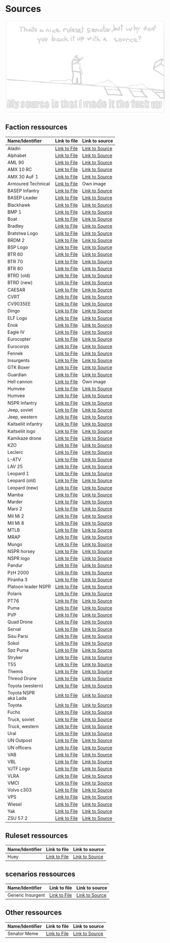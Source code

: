 # Sources

![i made it the fuck up](/ruleset/ressources/senator.excalidraw.png)

## Faction ressources

| Name/Identifier | Link to file | Link to source |
| :--- | :--- | :--- |
| Aladin | [Link to File](/factions/ressources/) | [Link to Source](http://www.airpower.at/news2012/0605_miniuav/index.html) |
| Alphabet | [Link to File](/factions/ressources/alphabet.excalidraw.png) | [Link to Source]() |
| AML 90 | [Link to File](/factions/ressources/aml90.excalidraw.png) | [Link to Source](https://nntmodell.com/Armee/AML-90-Light-Armored-Car-4x4.html) |
| AMX 10 RC | [Link to File](/factions/ressources/amx10rc.excalidraw.png) | [Link to Source](https://gagadget.com/de/225900-franzosischer-verteidigungsminister-ukraine-erhalt-erstes-los-von-amx-10rc-radpanzern/) |
| AMX 30 AuF 1 | [Link to File](/factions/ressources/amx30auf1.excalidraw.png) | [Link to Source](https://www.artitecshop.com/de/amx-30-auf-1-155mm-camo.html) |
| Armoured Technical | [Link to File](/factions/ressources/armouredtechnical.excalidraw.png) | Own image |
| BASEP Infantry | [Link to File](/factions/ressources/basep-infantry.excalidraw.png) | [Link to Source](https://de.pinterest.com/pin/635922409913808164/) |
| BASEP Leader | [Link to File](/factions/ressources/basep-leader.excalidraw.png) | [Link to Source](https://de.pinterest.com/pin/635922409913808243/) |
| Blackhawk | [Link to File](/factions/ressources/blackhawk.excalidraw.png) | [Link to Source](https://www.twz.com/ukraine-invasion-opens-eastern-european-door-for-u-s-helicopters) |
| BMP 1 | [Link to File](/factions/ressources/bmp1.excalidraw.png) | [Link to Source]() |
| Boat | [Link to File](/factions/ressources/boat.excalidraw.png) | [Link to Source](https://www.bundeswehr.de/de/aktuelles/meldungen/wettiner-schwert-operation-angriff-gewaeser) |
| Bradley | [Link to File](/factions/ressources/bradley.excalidraw.png) | [Link to Source](https://gagadget.com/de/205384-es-ist-offiziell-die-usa-werden-m2-bradley-schutzenpanzer-an-die-ukraine-liefern/#photo1) |
| Bratstwa Logo | [Link to File](/factions/ressources/bratstwa.excalidraw.png) | [Link to Source]() |
| BRDM 2 | [Link to File](/factions/ressources/brdm2.excalidraw.png) | [Link to Source](http://www.strategic-bureau.com/en/brdm-2-reconnaissance-russia/) |
| BSP Logo | [Link to File](/factions/ressources/bsp-logo-no-text.excalidraw.png) | [Link to Source]() |
| BTR 60 | [Link to File](/factions/ressources/btr60.excalidraw.png) | [Link to Source]() |
| BTR 70 | [Link to File](/factions/ressources/btr70.excalidraw.png) | [Link to Source](https://de.wikipedia.org/wiki/BTR-70#/media/Datei:Victory_park_(Kazan)_(262-6).jpg) |
| BTR 80 | [Link to File](/factions/ressources/btr80.excalidraw.png) | [Link to Source]() |
| BTRD (old) | [Link to File](/factions/ressources/btrd.excalidraw.png) | [Link to Source]() |
| BTRD (new) | [Link to File](/factions/ressources/btrd-new.excalidraw.png) | [Link to Source]() |
| CAESAR | [Link to File](/factions/ressources/caesar.excalidraw.png) | [Link to Source]() |
| CVRT | [Link to File](/factions/ressources/cvrt.excalidraw.png) | [Link to Source]() |
| CV9035EE | [Link to File](/factions/ressources/cv9035ee.excalidraw.png) | [Link to Source]() |
| Dingo | [Link to File](/factions/ressources/dingo-apc.excalidraw.png) | [Link to Source]() |
| ELF Logo | [Link to File](/factions/ressources/elf-logo.excalidraw.png) | [Link to Source]() |
| Enok | [Link to File](/factions/ressources/enok.excalidraw.png) | [Link to Source]() |
| Eagle IV | [Link to File](/factions/ressources/eagle-iv.excalidraw.png) | [Link to Source]() |
| Eurocopter | [Link to File](/factions/ressources/eurocopter.excalidraw.png) | [Link to Source]() |
| Eurocorps | [Link to File](/factions/ressources/eurocorps.excalidraw.png) | [Link to Source]() |
| Fennek | [Link to File](/factions/ressources/fennek-apc.excalidraw.png) | [Link to Source]() |
| Insurgents | [Link to File](/factions/ressources/generic-insurgent.excalidraw.png) | [Link to Source](https://de.pinterest.com/pin/73816881388789176/) |
| GTK Boxer | [Link to File](/factions/ressources/gtk-boxer.excalidraw.png) | [Link to Source]() |
| Guardian | [Link to File](/factions/ressources/guardian.excalidraw.png) | [Link to Source](https://www.trident-miniatures.com/index.php/en/military-models-en/us-forces/m1117-guardian-detail) |
| Hell cannon | [Link to File](/factions/ressources/hell-cannon.excalidraw.png) | Own image |
| Humvee | [Link to File](/factions/ressources/humvee.excalidraw.png) | [Link to Source]() |
| Humvee | [Link to File](/factions/ressources/huey.excalidraw.png) | [Link to Source](https://sporthelicopterscapetown.co.za/bell-uh1-huey/the-history-of-our-uh-1-huey/) |
| NSPR Infantry | [Link to File](/factions/ressources/infantry-nspr.excalidraw.png) | [Link to Source]() |
| Jeep, soviet | [Link to File](/factions/ressources/jeep-soviet.excalidraw.png) | [Link to Source]() |
| Jeep, western | [Link to File](/factions/ressources/jeep-west.excalidraw.png) | [Link to Source]() |
| Kaitseliit infantry | [Link to File](/factions/ressources/kaitseliit-infantryman.excalidraw.png) | [Link to Source]() |
| Kaitseliit logo | [Link to File](/factions/ressources/kaitseliit.excalidraw.png) | [Link to Source]() |
| Kamikaze drone | [Link to File](/factions/ressources/kamikaze.excalidraw.png) | [Link to Source]() |
| KZO | [Link to File](/factions/ressources/kzo.excalidraw.png) | [Link to Source]() |
| Leclerc | [Link to File](/factions/ressources/leclerc.excalidraw.png) | [Link to Source]() |
| L-ATV | [Link to File](/factions/ressources/latv.excalidraw.png) | [Link to Source](https://www.nationaldefensemagazine.org/articles/2022/1/25/oshkosh-defense-unveils-new-hybrid-electric-jltv) |
| LAV 25 | [Link to File](/factions/ressources/lav25.excalidraw.png) | [Link to Source](http://www.trumpeter-china.com/index.php?g=home&m=product&a=show&id=1641&l=en) |
| Leopard 1 | [Link to File](/factions/ressources/leopard1.excalidraw.png) | [Link to Source](https://www.panzer-modell.de/referenz/in_detail/leo1a5/Bild021_2g.jpg) |
| Leopard (old) | [Link to File](/factions/ressources/leopard-mbt.excalidraw.png) | [Link to Source]() |
| Leopard (new) | [Link to File](/factions/ressources/leopard-new.excalidraw.png) | [Link to Source]() |
| Mamba | [Link to File](/factions/ressources/mamba.excalidraw.png) | [Link to Source]() |
| Marder | [Link to File](/factions/ressources/marder-ifv.excalidraw.png) | [Link to Source]() |
| Mars 2 | [Link to File](/factions/ressources/mars2.excalidraw.png) | [Link to Source]() |
| Mil Mi 2 | [Link to File](/factions/ressources/milmi2.excalidraw.png) | [Link to Source]() |
| Mil Mi 8 | [Link to File](/factions/ressources/milmi8.excalidraw.png) | [Link to Source]() |
| MTLB | [Link to File](/factions/ressources/mtlb.excalidraw.png) | [Link to Source]() |
| MRAP | [Link to File](/factions/ressources/mrap.excalidraw.png) | [Link to Source](https://www.motortrend.com/news/163-news140129-surplus-mrap-military-vehicles-given-away-free/) |
| Mungo | [Link to File](/factions/ressources/mungo.excalidraw.png) | [Link to Source]() |
| NSPR horsey | [Link to File](/factions/ressources/nspr-infantry-horse.excalidraw.png) | [Link to Source]() |
| NSPR logo | [Link to File](/factions/ressources/nspr-rifle-contingent-logo.excalidraw.png) | [Link to Source]() |
| Pandur | [Link to File](/factions/ressources/pandur.excalidraw.png) | [Link to Source]() |
| PzH 2000 | [Link to File](/factions/ressources/panzerhaubitze.excalidraw.png) | [Link to Source]() |
| Piranha 3 | [Link to File](/factions/ressources/piranha3.excalidraw.png) | [Link to Source]() |
| Platoon leader NSPR | [Link to File](/factions/ressources/platoon-leader-nspr.excalidraw.png) | [Link to Source]() |
| Polaris | [Link to File](/factions/ressources/polaris.excalidraw.png) | [Link to Source]() |
| PT76 | [Link to File](/factions/ressources/pt76.excalidraw.png) | [Link to Source]() |
| Puma | [Link to File](/factions/ressources/puma-drone.excalidraw.png) | [Link to Source]() |
| PVP | [Link to File](/factions/ressources/pvp.excalidraw.png) | [Link to Source]() |
| Quad Drone | [Link to File](/factions/ressources/quad-drone.excalidraw.png) | [Link to Source]() |
| Serval | [Link to File](/factions/ressources/serval.excalidraw.png) | [Link to Source]() |
| Sisu Parsi | [Link to File](/factions/ressources/sisu-parsi.excalidraw.png) | [Link to Source]() |
| Sokol | [Link to File](/factions/ressources/sokol.excalidraw.png) | [Link to Source]() |
| Spz Puma | [Link to File](/factions/ressources/spz-puma.excalidraw.png) | [Link to Source]() |
| Stryker | [Link to File](/factions/ressources/stryker.excalidraw.png) | [Link to Source](https://en.wikipedia.org/wiki/Stryker#/media/File:A_Stryker_armored_vehicle_manned_by_U.S._Soldiers_with_the_2nd_Cavalry_Regiment_moves_in_a_convoy_during_exercise_Saber_Junction_near_Hohenfels,_Germany_121023-A-ZR192-004.jpg) |
| T55 | [Link to File](/factions/ressources/t55.excalidraw.png) | [Link to Source]() |
| Themis | [Link to File](/factions/ressources/themis.excalidraw.png) | [Link to Source]() |
| Threod Drone | [Link to File](/factions/ressources/threoddrone.excalidraw.png) | [Link to Source]() |
| Toyota (western) | [Link to File](/factions/ressources/toyota-conventional.excalidraw.png) | [Link to Source]() |
| Toyota NSPR<br>aka Lada | [Link to File](/factions/ressources/toyota-nspr.excalidraw.png) | [Link to Source]() |
| Toyota | [Link to File](/factions/ressources/toyota-new.excalidraw.png) | [Link to Source]() |
| Fuchs | [Link to File](/factions/ressources/tpz-fuchs.excalidraw.png) | [Link to Source]() |
| Truck, soviet | [Link to File](/factions/ressources/truck-soviet.excalidraw.png) | [Link to Source]() |
| Truck, western | [Link to File](/factions/ressources/truck.excalidraw.png) | [Link to Source]() |
| Ural | [Link to File](/factions/ressources/ural-motorcycle.excalidraw.png) | [Link to Source]() |
| UN Outpost | [Link to File](/factions/ressources/un-outpost.excalidraw.png) | [Link to Source](https://www.reuters.com/world/middle-east/us-does-not-want-see-un-peacekeepers-lebanon-put-danger-state-dept-says-2024-10-07/) |
| UN officers | [Link to File](/factions/ressources/un-officer.excalidraw.png) | [Link to Source](https://peacekeeping.un.org/en/department-of-peace-operations) |
| VAB | [Link to File](/factions/ressources/vab.excalidraw.png) | [Link to Source]() |
| VBL | [Link to File](/factions/ressources/vbl.excalidraw.png) | [Link to Source]() |
| VJTF Logo | [Link to File](/factions/ressources/vjtf-logo.excalidraw.png) | [Link to Source]() |
| VLRA | [Link to File](/factions/ressources/vlra-mistral.excalidraw.png) | [Link to Source]() |
| VMCI | [Link to File](/factions/ressources/vmci.excalidraw.png) | [Link to Source]() |
| Volvo c303 | [Link to File](/factions/ressources/volvo-c303.excalidraw.png) | [Link to Source]() |
| VPS | [Link to File](/factions/ressources/vps.excalidraw.png) | [Link to Source]() |
| Wiesel | [Link to File](/factions/ressources/wiesel20mm.excalidraw.png) | [Link to Source]() |
| Yak | [Link to File](/factions/ressources/yak.excalidraw.png) | [Link to Source]() |
| ZSU 57 2 | [Link to File](/factions/ressources/zsu572.excalidraw.png) | [Link to Source]() |

## Ruleset ressources

| Name/Identifier | Link to file | Link to source |
| :--- | :--- | :--- |
| Huey | [Link to File]() | [Link to Source](https://en.wikipedia.org/wiki/Bell_UH-1_Iroquois) |

## scenarios ressources

| Name/Identifier | Link to file | Link to source |
| :--- | :--- | :--- |
| Generic Insurgent | [Link to File]() | [Link to Source]() |

## Other ressources

| Name/Identifier | Link to file | Link to source |
| :--- | :--- | :--- |
| Senator Meme | [Link to File](../ruleset/ressources/senator.excalidraw.png) | [Link to Source](https://tenor.com/view/metal-gear-rising-metal-gear-rising-revengeance-senator-armstrong-revengeance-i-made-it-the-fuck-up-gif-25029602/) |
